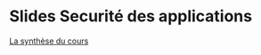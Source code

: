 # Slides Securité des applications

<SlidesDeck src="securite_applications" />

[La synthèse du cours]("cheatsheets/owasp/")
